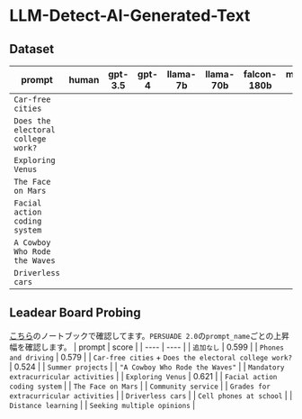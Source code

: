 # LLM-Detect-AI-Generated-Text

## Dataset

| prompt | human | gpt-3.5 | gpt-4 | llama-7b | llama-70b | falcon-180b | mistral-7b | claude |
| ---- | ---- | ---- | ---- | ---- | ---- | ---- | ---- | ---- |
| `Car-free cities` |
| `Does the electoral college work?` |
| `Exploring Venus` |
| `The Face on Mars` |
| `Facial action coding system` |
| `A Cowboy Who Rode the Waves` |
| `Driverless cars` |

## Leadear Board Probing
[こちら](https://www.kaggle.com/code/room208/lb-probing-with-xgboost/edit)のノートブックで確認してます。`PERSUADE 2.0`の`prompt_name`ごとの上昇幅を確認します。
| prompt | score |
| ---- | ---- |
| `追加なし` | 0.599 |
| `Phones and driving` | 0.579 |
| `Car-free cities` + `Does the electoral college work?` | 0.524 |
| `Summer projects` |
| `"A Cowboy Who Rode the Waves"` |
| `Mandatory extracurricular activities` |
| `Exploring Venus` | 0.621 |
| `Facial action coding system` |
| `The Face on Mars` |
| `Community service` |
| `Grades for extracurricular activities` |
| `Driverless cars` |
| `Cell phones at school` |
| `Distance learning` |
| `Seeking multiple opinions` |
